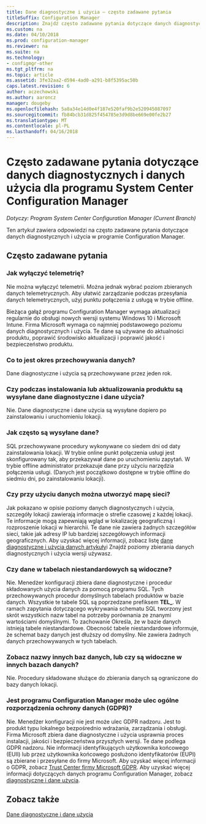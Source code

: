 ```yaml
---
title: Dane diagnostyczne i użycia — często zadawane pytania
titleSuffix: Configuration Manager
description: Znajdź często zadawane pytania dotyczące danych diagnostycznych i użycia programu System Center Configuration Manager.
ms.custom: na
ms.date: 04/10/2018
ms.prod: configuration-manager
ms.reviewer: na
ms.suite: na
ms.technology:
- configmgr-other
ms.tgt_pltfrm: na
ms.topic: article
ms.assetid: 3fe32aa2-d594-4ad0-a291-b8f5395ac50b
caps.latest.revision: 6
author: aczechowski
ms.author: aaroncz
manager: dougeby
ms.openlocfilehash: 5a8a34e14d0e4f187e520faf9b2e520945087097
ms.sourcegitcommit: fb84bcb31d825f454785e3d9d8be669e00fe2b27
ms.translationtype: MT
ms.contentlocale: pl-PL
ms.lasthandoff: 04/16/2018
---
```

# <a name="frequently-asked-questions-about-diagnostics-and-usage-data-for-system-center-configuration-manager"></a>Często zadawane pytania dotyczące danych diagnostycznych i danych użycia dla programu System Center Configuration Manager

*Dotyczy: Program System Center Configuration Manager (Current Branch)*

Ten artykuł zawiera odpowiedzi na często zadawane pytania dotyczące danych diagnostycznych i użycia w programie Configuration Manager.

## <a name="faqs"></a>Często zadawane pytania

###  <a name="bkmk_off"></a> Jak wyłączyć telemetrię?  
Nie można wyłączyć telemetrii. Można jednak wybrać poziom zbieranych danych telemetrycznych. Aby ułatwić zarządzanie podczas przesyłania danych telemetrycznych, użyj punktu połączenia z usługą w trybie offline.

Bieżąca gałąź programu Configuration Manager wymaga aktualizacji regularnie do obsługi nowych wersji systemu Windows 10 i Microsoft Intune. Firma Microsoft wymaga co najmniej podstawowego poziomu danych diagnostycznych i użycia. Te dane są używane do aktualności produktu, poprawić środowisko aktualizacji i poprawić jakość i bezpieczeństwo produktu.

###  <a name="bkmk_retention"></a> Co to jest okres przechowywania danych?  
 Dane diagnostyczne i użycia są przechowywane przez jeden rok.  

###  <a name="bkmk_update"></a> Czy podczas instalowania lub aktualizowania produktu są wysyłane dane diagnostyczne i dane użycia?  
 Nie. Dane diagnostyczne i dane użycia są wysyłane dopiero po zainstalowaniu i uruchomieniu lokacji.  

###  <a name="bkmk_frequency"></a> Jak często są wysyłane dane?  
 SQL przechowywane procedury wykonywane co siedem dni od daty zainstalowania lokacji. W trybie online punkt połączenia usługi jest skonfigurowany tak, aby przekazywał dane po uruchomieniu zapytań. W trybie offline administrator przekazuje dane przy użyciu narzędzia połączenia usługi. (Danych jest początkowo dostępne w trybie offline do siedmiu dni, po zainstalowaniu lokacji).  

###  <a name="bkmk_network"></a> Czy przy użyciu danych można utworzyć mapę sieci?  
 Jak pokazano w opisie poziomy danych diagnostycznych i użycia, szczegóły lokacji zawierają informacje o strefie czasowej z każdej lokacji. Te informacje mogą zapewniają wgląd w lokalizację geograficzną i rozproszenie lokacji w hierarchii. Te dane nie zawiera żadnych szczegółów sieci, takie jak adresy IP lub bardziej szczegółowych informacji geograficznych. Aby uzyskać więcej informacji, zobacz listę [dane diagnostyczne i użycia danych artykuły](/sccm/core/plan-design/diagnostics/diagnostics-and-usage-data#articles)i Znajdź poziomy zbierania danych diagnostycznych i użycia wersji używasz.


###  <a name="bkmk_tables"></a> Czy dane w tabelach niestandardowych są widoczne?  
 Nie. Menedżer konfiguracji zbiera dane diagnostyczne i procedur składowanych użycia danych za pomocą programu SQL. Tych przechowywanych procedur domyślnych tabelach produktów w bazie danych. Wszystkie te tabele SQL są poprzedzane prefiksem **TEL_**. W ramach zapytania dotyczącego wykrywania schematu SQL tworzony jest skrót wszystkich nazw tabel na potrzeby porównania ze znanymi wartościami domyślnymi. To zachowanie Określa, że w bazie danych istnieją tabele niestandardowe. Obecność tabele niestandardowe informuje, że schemat bazy danych jest dłuższy od domyślny. Nie zawiera żadnych danych przechowywanych w tych tabelach.  

###  <a name="bkmk_databases"></a> Zobacz nazwy innych baz danych, lub czy są widoczne w innych bazach danych? 
 Nie. Procedury składowane służące do zbierania danych są ograniczone do bazy danych lokacji.  

### <a name="bkmk_gdpr"></a> Jest programu Configuration Manager może ulec ogólne rozporządzenia ochrony danych (GDPR)?
 Nie. Menedżer konfiguracji nie jest może ulec GDPR nadzoru. Jest to produkt typu lokalnego bezpośrednio wdrażania, zarządzania i obsługi. Firma Microsoft zbiera dane diagnostyczne i użycia usprawnia proces instalacji, jakości i bezpieczeństwa przyszłych wersji. Te dane podlega GDPR nadzoru. Nie informacji identyfikujących użytkownika końcowego (EUII) lub przez użytkownika końcowego posłużono identyfikatorów (EUPI) są zbierane i przesyłane do firmy Microsoft. Aby uzyskać więcej informacji o GDPR, zobacz [Trust Center firmy Microsoft GDPR](https://microsoft.com/gdpr). Aby uzyskać więcej informacji dotyczących danych programu Configuration Manager, zobacz [diagnostyczne i dane użycia](/sccm/core/plan-design/diagnostics/diagnostics-and-usage-data).


## <a name="see-also"></a>Zobacz także  
 [Dane diagnostyczne i dane użycia](/sccm/core/plan-design/diagnostics/diagnostics-and-usage-data)

